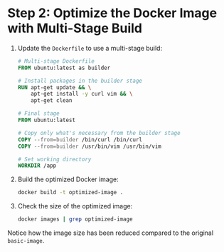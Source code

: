 # Step 2: Optimize the Docker Image with Multi-Stage Build

1. Update the `Dockerfile` to use a multi-stage build:

    ```dockerfile
    # Multi-stage Dockerfile
    FROM ubuntu:latest as builder

    # Install packages in the builder stage
    RUN apt-get update && \
        apt-get install -y curl vim && \
        apt-get clean

    # Final stage
    FROM ubuntu:latest

    # Copy only what's necessary from the builder stage
    COPY --from=builder /bin/curl /bin/curl
    COPY --from=builder /usr/bin/vim /usr/bin/vim

    # Set working directory
    WORKDIR /app
    ```

2. Build the optimized Docker image:

    ```bash
    docker build -t optimized-image .
    ```

3. Check the size of the optimized image:

    ```bash
    docker images | grep optimized-image
    ```

Notice how the image size has been reduced compared to the original `basic-image`.
